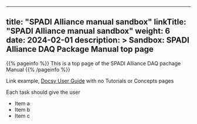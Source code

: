 
---
title: "SPADI Alliance manual sandbox"
linkTitle: "SPADI Alliance manual sandbox"
weight: 6
date: 2024-02-01
description: >
  Sandbox: SPADI Alliance DAQ Package Manual top page
---

{{% pageinfo %}}
This is a top page of the SPADI Alliance DAQ pachage Manual
{{% /pageinfo %}}

Link example, [Docsy User Guide](https://docsy.dev/docs/) with no Tutorials or Concepts pages

Each task should give the user

* Item a
* Item b
* Item c
